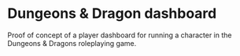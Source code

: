 # Dungeons & Dragon dashboard

Proof of concept of a player dashboard for running a character in the Dungeons & Dragons roleplaying game.
